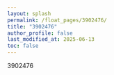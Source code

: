 ```yaml
---
layout: splash
permalink: /float_pages/3902476/
title: "3902476"
author_profile: false
last_modified_at: 2025-06-13
toc: false
---
```

 
3902476
